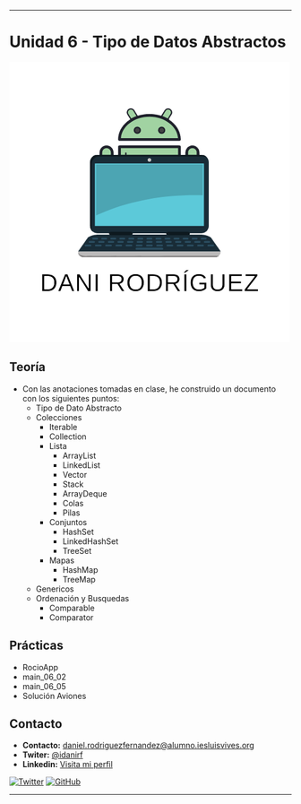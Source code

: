 
--- 
# Unidad 6 - Tipo de Datos Abstractos
<img src=daniimg.png>



## Teoría
- Con las anotaciones tomadas en clase, he construido un documento con los siguientes puntos:
    * Tipo de Dato Abstracto
    * Colecciones
        * Iterable
        * Collection
        * Lista
            * ArrayList
            * LinkedList
            * Vector
            * Stack
            * ArrayDeque
            * Colas
            * Pilas
        * Conjuntos
            * HashSet
            * LinkedHashSet
            * TreeSet
        * Mapas
            * HashMap
            * TreeMap
    * Genericos
    * Ordenación y Busquedas
        * Comparable
        * Comparator


## Prácticas
* RocioApp
* main_06_02
* main_06_05
* Solución Aviones




## Contacto
* **Contacto:** daniel.rodriguezfernandez@alumno.iesluisvives.org
* **Twiter:** [@idanirf](https://twitter.com/idanirf)
* **Linkedin:** [Visita mi perfil](https://www.linkedin.com/in/danielrodriguezfernandez03002/)

[![Twitter](https://img.shields.io/twitter/follow/idanirf?style=social)](https://twitter.com/idanirf)
[![GitHub](https://img.shields.io/github/followers/idanirf?style=social)](https://github.com/idanirf)

---